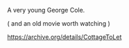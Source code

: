 A very young George Cole.

( and an old movie worth watching )

https://archive.org/details/CottageToLet